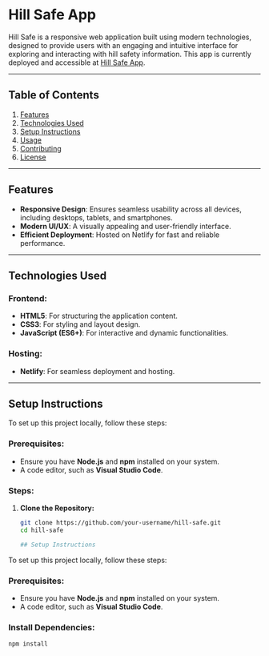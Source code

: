 # Hill Safe App

Hill Safe is a responsive web application built using modern technologies, designed to provide users with an engaging and intuitive interface for exploring and interacting with hill safety information. This app is currently deployed and accessible at [Hill Safe App](https://hill-safe.netlify.app/).

---

## Table of Contents

1. [Features](#features)
2. [Technologies Used](#technologies-used)
3. [Setup Instructions](#setup-instructions)
4. [Usage](#usage)
5. [Contributing](#contributing)
6. [License](#license)

---

## Features

- **Responsive Design**: Ensures seamless usability across all devices, including desktops, tablets, and smartphones.
- **Modern UI/UX**: A visually appealing and user-friendly interface.
- **Efficient Deployment**: Hosted on Netlify for fast and reliable performance.

---

## Technologies Used

### Frontend:
- **HTML5**: For structuring the application content.
- **CSS3**: For styling and layout design.
- **JavaScript (ES6+)**: For interactive and dynamic functionalities.

### Hosting:
- **Netlify**: For seamless deployment and hosting.

---

## Setup Instructions

To set up this project locally, follow these steps:

### Prerequisites:
- Ensure you have **Node.js** and **npm** installed on your system.
- A code editor, such as **Visual Studio Code**.

### Steps:

1. **Clone the Repository:**
   ```bash
   git clone https://github.com/your-username/hill-safe.git
   cd hill-safe

   ## Setup Instructions

To set up this project locally, follow these steps:

### Prerequisites:
- Ensure you have **Node.js** and **npm** installed on your system.
- A code editor, such as **Visual Studio Code**.

### Install Dependencies:
```bash
npm install

